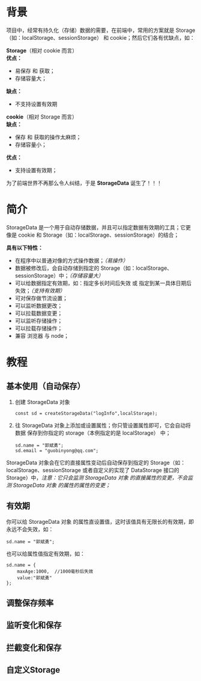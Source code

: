 # 背景
项目中，经常有持久化（存储）数据的需要，在前端中，常用的方案就是 Storage（如：localStorage、sessionStorage） 和 cookie；然后它们各有优缺点，如：

**Storage**（相对 cookie 而言）  
**优点：**  
- 易保存 和 获取；
- 存储容量大；

**缺点：**  
- 不支持设置有效期

**cookie**（相对 Storage 而言）  
**缺点：**  
- 保存 和 获取的操作太麻烦；
- 存储容量小；

**优点：** 
- 支持设置有效期；

为了前端世界不再那么令人纠结，于是 **StorageData** 诞生了！！！


# 简介
StorageData 是一个用于自动存储数据，并且可以指定数据有效期的工具；它更像是 cookie 和 Storage（如：localStorage、sessionStorage）的结合；

**具有以下特性：**  
- 在程序中以普通对像的方式操作数据；_（易操作）_
- 数据被修改后，会自动存储到指定的 Storage（如：localStorage、sessionStorage）中；_（存储容量大）_
- 可以给数据指定有效期，如：指定多长时间后失效 或 指定到某一具体日期后失效；_（支持有效期）_
- 可对保存做节流设置；
- 可以监听数据更改；
- 可以拉载数据变更；
- 可以监听存储操作；
- 可以拉载存储操作；
- 兼容 浏览器 与 node；



# 教程

## 基本使用（自动保存）
1. 创建 StorageData 对象
   ```
   const sd = createStorageData("logInfo",localStorage);
   ```
2. 往 StorageData 对象上添加或设置属性；你只管设置属性即可，它会自动将数据 保存到你指定的 storage（本例指定的是 localStorage） 中；
   ```
   sd.name = "郭斌勇";
   sd.email = "guobinyong@qq.com";
   ```

StorageData 对象会在它的直接属性变动后自动保存到指定的 Storage（如：localStorage、sessionStorage 或者自定义的实现了 DataStorage 接口的 Storage）中，_注意：它只会监测 StorageData 对象 的直接属性的变更，不会监测 StorageData 对象 的属性的属性的变更；_
## 有效期
你可以给 StorageData 对象 的属性直设置值，这时该值具有无限长的有效期，即永远不会失效，如：
```
sd.name = "郭斌勇";
```

也可以给属性值指定有效期，如：
```
sd.name = {
    maxAge:1000,  //1000毫秒后失效
    value:"郭斌勇"
};
```


## 调整保存频率
## 监听变化和保存
## 拦截变化和保存
## 自定义Storage